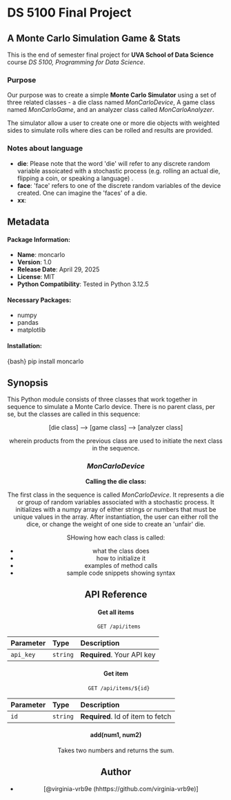 <img scr="https://github.com/user-attachments/assets/bebe119b-26e6-4d58-8de3-1eddea0b32b7" height="100rm" align="right">

# DS 5100 Final Project
## A Monte Carlo Simulation Game & Stats
This is the end of semester final project for **UVA School of Data Science** course *DS 5100,* *Programming for Data Science*. 
### Purpose
Our purpose was to create a simple **Monte Carlo Simulator** using a set of three related classes - a die class named *MonCarloDevice*, A game class named *MonCarloGame*, and an analyzer class called *MonCarloAnalyzer*.  

The simulator allow a user to create one or more die objects with weighted sides to simulate rolls where dies can be rolled and results are provided. 
### Notes about language
- **die**: Please note that the word 'die' will refer to any discrete random variable assoicated with a stochastic process (e.g. rolling an actual die, flipping a coin, or speaking a language)
.
- **face**: 'face' refers to one of the discrete random variables of the device created.  One can imagine the 'faces' of a die.
- **xx**:

## Metadata
#### Package Information:
- **Name**: moncarlo
- **Version**: 1.0
- **Release Date**: April 29, 2025
- **License**: MIT
- **Python Compatibility**: Tested in Python 3.12.5
#### Necessary Packages:
- numpy
- pandas
- matplotlib
#### Installation:
{bash} pip install moncarlo

## Synopsis
This Python module consists of three classes that work together in sequence to simulate a Monte Carlo device. There is no parent class, per se, but the classes are called in this sequence:

<center>[die class] --> [game class] --> [analyzer class]

wherein products from the previous class are used to initiate the next class in the sequence. 

### *MonCarloDevice*
**Calling the die class:**

The first class in the sequence is called *MonCarloDevice*.  It represents a die or group of random variables associated with a stochastic process.  It initializes with a numpy array of either strings or numbers that must be unique values in the array. After instantiation, the user can either roll the dice, or change the weight of one side to create an 'unfair' die. 







SHowing how each class is called:
- what the class does
- how to initialize it 
- examples of method calls
- sample code snippets showing syntax

## API Reference

#### Get all items

```http
  GET /api/items
```

| Parameter | Type     | Description                |
| :-------- | :------- | :------------------------- |
| `api_key` | `string` | **Required**. Your API key |

#### Get item

```http
  GET /api/items/${id}
```

| Parameter | Type     | Description                       |
| :-------- | :------- | :-------------------------------- |
| `id`      | `string` | **Required**. Id of item to fetch |

#### add(num1, num2)

Takes two numbers and returns the sum.

## Author
- [@virginia-vrb9e (hhttps://github.com/virginia-vrb9e)]
